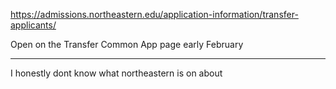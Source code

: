 https://admissions.northeastern.edu/application-information/transfer-applicants/

Open on the Transfer Common App page early February

---

I honestly dont know what northeastern is on about